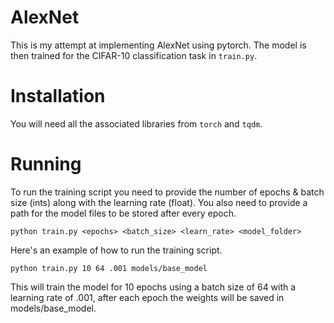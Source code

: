 # AlexNet
This is my attempt at implementing AlexNet using pytorch. The model is then trained for the CIFAR-10 classification task in `train.py`.

# Installation 
You will need all the associated libraries from `torch` and `tqdm`.

# Running
To run the training script you need to provide the number of epochs & batch size (ints) along with the learning rate (float). You also need to provide a path for the model files to be stored after every epoch.
```
python train.py <epochs> <batch_size> <learn_rate> <model_folder>
```
Here's an example of how to run the training script.
```
python train.py 10 64 .001 models/base_model
```
This will train the model for 10 epochs using a batch size of 64 with a learning rate of .001, after each epoch the weights will be saved in models/base_model.
 